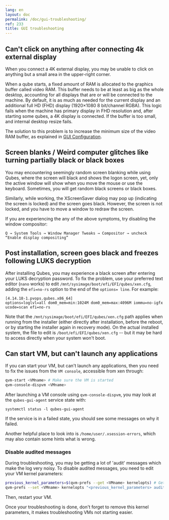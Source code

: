 ```yaml
---
lang: en
layout: doc
permalink: /doc/gui-troubleshooting/
ref: 233
title: GUI troubleshooting
---
```


## Can't click on anything after connecting 4k external display

When you connect a 4K external display, you may be unable to click on anything but a small area in the upper-right corner.

When a qube starts, a fixed amount of RAM is allocated to the graphics buffer called video RAM.
This buffer needs to be at least as big as the whole desktop, accounting for all displays that are or will be connected to the machine.
By default, it is as much as needed for the current display and an additional full HD (FHD) display (1920×1080 8 bit/channel RGBA).
This logic fails when the machine has primary display in FHD resolution and, after starting some qubes, a 4K display is connected.
If the buffer is too small, and internal desktop resize fails.

The solution to this problem is to increase the minimum size of the video RAM buffer, as explained in [GUI Configuration](/doc/gui-configuration/#video-ram-adjustment-for-high-resolution-displays).

## Screen blanks / Weird computer glitches like turning partially black or black boxes

You may encountering seemingly random screen blanking while using Qubes, where the screen will black and shows the logon screen, yet, only the active window will show when you move the mouse or use the keyboard. Sometimes, you will get random black screens or black boxes.

Similarly, while working, the XScreenSaver dialog may pop up (indicating the screen is locked) and the screen goes black. However, the screen is not locked, and you have to move a window to redraw the screen.

If you are experiencing the any of the above symptoms, try disabling the window compositor:

`Q → System Tools → Window Manager Tweaks → Compositor → uncheck “Enable display compositing”`

## Post installation, screen goes black and freezes following LUKS decryption

After installing Qubes, you may experience a black screen after entering your LUKS decryption password.
To fix the problem, use your preferred text editor (`nano` works) to edit `/mnt/sysimage/boot/efi/EFI/qubes/xen.cfg`, adding the `efi=no-rs` option to the end of the `options= line`. For example:

~~~
[4.14.18-1.pvops.qubes.x86_64]
options=loglvl=all dom0_mem=min:1024M dom0_mem=max:4096M iommu=no-igfx ucode=scan efi=no-rs
~~~

Note that the `/mnt/sysimage/boot/efi/EFI/qubes/xen.cfg` path applies when running from the installer (either directly after installation, before the reboot, or by starting the installer again in recovery mode). On the actual installed system, the file to edit is `/boot/efi/EFI/qubes/xen.cfg` -- but it may be hard to access directly when your system won't boot.

## Can start VM, but can't launch any applications

If you can start your VM, but can't launch any applications, then you need to fix the issues from the `VM console`, accessible from xen through:

```sh
qvm-start <VMname> # Make sure the VM is started
qvm-console-dispvm <VMname>
```

After launching a VM console using `qvm-console-dispvm`, you may look at the `qubes-gui-agent` service state with:

~~~
systemctl status -l qubes-gui-agent
~~~

If the service is in a failed state, you should see some messages on why it failed.

Another helpful place to look into is `/home/user/.xsession-errors`, which may also contain some hints what is wrong.

### Disable audited messages

During troubleshooting, you may be getting a lot of 'audit' messages which make the log very noisy.
To disable audited messages, you need to edit your VM kernel parameters:

```sh
previous_kernel_parameters=$(qvm-prefs --get <VMname> kernelopts) # Get current kernel parameters
qvm-prefs --set <VMname> kernelopts "<previous_kernel_parameters> audit=0"
```

Then, restart your VM.

Once your troubleshooting is done, don't forget to remove this kernel parameters, it makes troubleshooting VMs not starting easier.
